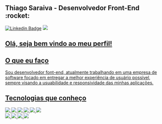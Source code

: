 <h2>Thiago Saraiva - Desenvolvedor Front-End :rocket: </h2> 
<a href="https://www.linkedin.com/in/thiago-saraiva-cods" rel="nofollow"><img src="https://img.shields.io/badge/LinkedIn-0077B5?style=for-the-badge&logo=linkedin&logoColor=white" alt="Linkedin Badge" data-canonical-src="https://img.shields.io/badge/-ThiagoSaraiva-blue?style=flat-square&amp;logo=Linkedin&amp;logoColor=white&amp;link=https://www.linkedin.com/in/thiago-saraiva-cods" style="max-width: 100%;"></a>
<a href="mailto:thiagosaraiva.cods@gmail.com"><img src="https://img.shields.io/badge/Gmail-D14836?style=for-the-badge&logo=gmail&logoColor=white">


<h2>Olá, seja bem vindo ao meu perfil! </h2>

<h2>O que eu faço</h2>
Sou desenvolvedor font-end, atualmente trabalhando em uma empresa de software focado em entregar a melhor experiência de usuário possível, sempre visando a usuabilidade e responsividade das minhas aplicações.

<h2>Tecnologias que conheço</h2>
<div>
  <span><img src="https://img.shields.io/badge/HTML5-E34F26?style=for-the-badge&logo=html5&logoColor=white"></span>
  <span><img src="https://img.shields.io/badge/CSS3-1572B6?style=for-the-badge&logo=css3&logoColor=white"></span>
  <span><img src="https://img.shields.io/badge/JavaScript-F7DF1E?style=for-the-badge&logo=javascript&logoColor=black"></span>
  <span><img src="https://img.shields.io/badge/React-20232A?style=for-the-badge&logo=react&logoColor=61DAFB"></span>
  <span><img src="https://img.shields.io/badge/next.js-000000?style=for-the-badge&logo=next.js&logoColor=white"></span>
  <span><img src="https://img.shields.io/badge/styled--components-DB7093?style=for-the-badge&logo=styled-components&logoColor=white"></span>
  
</div>
  
<div>
  <span><img src="https://img.shields.io/badge/TypeScript-007ACC?style=for-the-badge&logo=typescript&logoColor=white"></span>
  <span><img src="https://img.shields.io/badge/Tailwind_CSS-38B2AC?style=for-the-badge&logo=tailwind-css&logoColor=white"></span>
  <span><img src="https://img.shields.io/badge/Material--UI-0081CB?style=for-the-badge&logo=material-ui&logoColor=white"></span>
  <span><img src="https://img.shields.io/badge/Sass-CC6699?style=for-the-badge&logo=sass&logoColor=white"></span>
</div>
